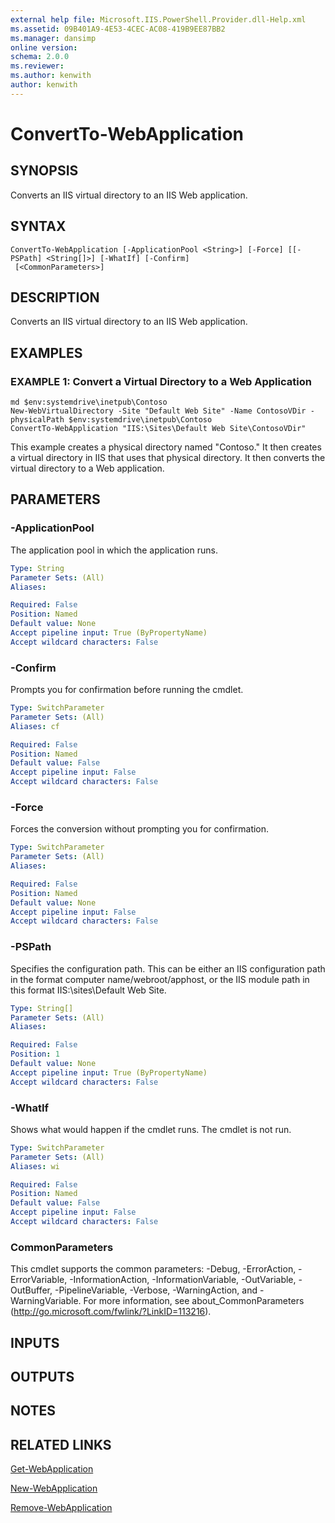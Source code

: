 ```yaml
---
external help file: Microsoft.IIS.PowerShell.Provider.dll-Help.xml
ms.assetid: 09B401A9-4E53-4CEC-AC08-419B9EE87BB2
ms.manager: dansimp
online version: 
schema: 2.0.0
ms.reviewer:
ms.author: kenwith
author: kenwith
---
```


# ConvertTo-WebApplication

## SYNOPSIS
Converts an IIS virtual directory to an IIS Web application.

## SYNTAX

```
ConvertTo-WebApplication [-ApplicationPool <String>] [-Force] [[-PSPath] <String[]>] [-WhatIf] [-Confirm]
 [<CommonParameters>]
```

## DESCRIPTION
Converts an IIS virtual directory to an IIS Web application.

## EXAMPLES

### EXAMPLE 1: Convert a Virtual Directory to a Web Application
```
md $env:systemdrive\inetpub\Contoso
New-WebVirtualDirectory -Site "Default Web Site" -Name ContosoVDir -physicalPath $env:systemdrive\inetpub\Contoso 
ConvertTo-WebApplication "IIS:\Sites\Default Web Site\ContosoVDir"
```

This example creates a physical directory named "Contoso." It then creates a virtual directory in IIS that uses that physical directory.
It then converts the virtual directory to a Web application.

## PARAMETERS

### -ApplicationPool
The application pool in which the application runs.

```yaml
Type: String
Parameter Sets: (All)
Aliases: 

Required: False
Position: Named
Default value: None
Accept pipeline input: True (ByPropertyName)
Accept wildcard characters: False
```

### -Confirm
Prompts you for confirmation before running the cmdlet.

```yaml
Type: SwitchParameter
Parameter Sets: (All)
Aliases: cf

Required: False
Position: Named
Default value: False
Accept pipeline input: False
Accept wildcard characters: False
```

### -Force
Forces the conversion without prompting you for confirmation.

```yaml
Type: SwitchParameter
Parameter Sets: (All)
Aliases: 

Required: False
Position: Named
Default value: None
Accept pipeline input: False
Accept wildcard characters: False
```

### -PSPath
Specifies the configuration path.
This can be either an IIS configuration path in the format computer name/webroot/apphost, or the IIS module path in this format IIS:\sites\Default Web Site.

```yaml
Type: String[]
Parameter Sets: (All)
Aliases: 

Required: False
Position: 1
Default value: None
Accept pipeline input: True (ByPropertyName)
Accept wildcard characters: False
```

### -WhatIf
Shows what would happen if the cmdlet runs.
The cmdlet is not run.

```yaml
Type: SwitchParameter
Parameter Sets: (All)
Aliases: wi

Required: False
Position: Named
Default value: False
Accept pipeline input: False
Accept wildcard characters: False
```

### CommonParameters
This cmdlet supports the common parameters: -Debug, -ErrorAction, -ErrorVariable, -InformationAction, -InformationVariable, -OutVariable, -OutBuffer, -PipelineVariable, -Verbose, -WarningAction, and -WarningVariable. For more information, see about_CommonParameters (http://go.microsoft.com/fwlink/?LinkID=113216).

## INPUTS

## OUTPUTS

## NOTES

## RELATED LINKS

[Get-WebApplication](./Get-WebApplication.md)

[New-WebApplication](./New-WebApplication.md)

[Remove-WebApplication](./Remove-WebApplication.md)


